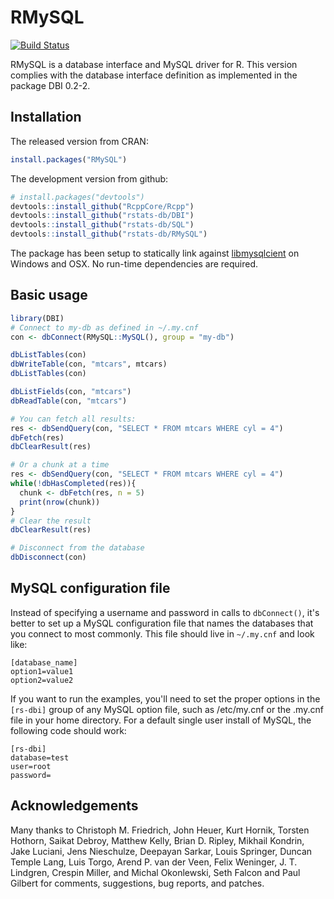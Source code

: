 RMySQL
======

[![Build Status](https://travis-ci.org/rstats-db/RMySQL.svg?branch=master)](https://travis-ci.org/rstats-db/RMySQL)

RMySQL is a database interface and MySQL driver for R. This version complies with the database interface definition as implemented in the package DBI 0.2-2. 

## Installation

The released version from CRAN:

```R
install.packages("RMySQL")
```

The development version from github:

```R
# install.packages("devtools")
devtools::install_github("RcppCore/Rcpp")
devtools::install_github("rstats-db/DBI")
devtools::install_github("rstats-db/SQL")
devtools::install_github("rstats-db/RMySQL")
```

The package has been setup to statically link against [libmysqlcient](http://dev.mysql.com/downloads/connector/c/) on Windows and OSX. No run-time dependencies are required.

## Basic usage

```R
library(DBI)
# Connect to my-db as defined in ~/.my.cnf
con <- dbConnect(RMySQL::MySQL(), group = "my-db")

dbListTables(con)
dbWriteTable(con, "mtcars", mtcars)
dbListTables(con)

dbListFields(con, "mtcars")
dbReadTable(con, "mtcars")

# You can fetch all results:
res <- dbSendQuery(con, "SELECT * FROM mtcars WHERE cyl = 4")
dbFetch(res)
dbClearResult(res)

# Or a chunk at a time
res <- dbSendQuery(con, "SELECT * FROM mtcars WHERE cyl = 4")
while(!dbHasCompleted(res)){
  chunk <- dbFetch(res, n = 5)
  print(nrow(chunk))
}
# Clear the result
dbClearResult(res)

# Disconnect from the database
dbDisconnect(con)
```

## MySQL configuration file

Instead of specifying a username and password in calls to `dbConnect()`, it's better to set up a MySQL configuration file that names the databases that you connect to most commonly. This file should live in `~/.my.cnf` and look like:

```
[database_name]
option1=value1
option2=value2
```

If you want to run the examples, you'll need to set the proper options in the `[rs-dbi]` group of any MySQL option file, such as /etc/my.cnf or the .my.cnf file in your home directory. For a default single user install of MySQL, the following code should work:

```
[rs-dbi]
database=test
user=root
password=
```

## Acknowledgements

Many thanks to Christoph M. Friedrich, John Heuer, Kurt Hornik, Torsten Hothorn, Saikat Debroy, Matthew Kelly, Brian D. Ripley, Mikhail Kondrin, Jake Luciani, Jens Nieschulze, Deepayan Sarkar, Louis Springer, Duncan Temple Lang, Luis Torgo, Arend P. van der Veen, Felix Weninger, J. T. Lindgren, Crespin Miller, and Michal Okonlewski, Seth Falcon and Paul Gilbert for comments, suggestions, bug reports, and patches.

